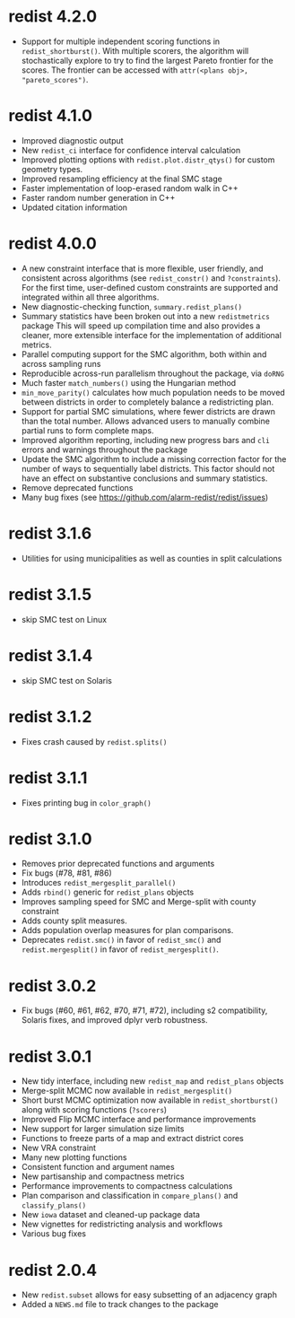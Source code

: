 # redist 4.2.0
* Support for multiple independent scoring functions in `redist_shortburst()`.
With multiple scorers, the algorithm will stochastically explore to try to 
find the largest Pareto frontier for the scores. The frontier can be accessed with
`attr(<plans obj>, "pareto_scores")`.

# redist 4.1.0
* Improved diagnostic output
* New `redist_ci` interface for confidence interval calculation
* Improved plotting options with `redist.plot.distr_qtys()` for custom geometry types.
* Improved resampling efficiency at the final SMC stage
* Faster implementation of loop-erased random walk in C++
* Faster random number generation in C++
* Updated citation information

# redist 4.0.0
* A new constraint interface that is more flexible, user friendly, and consistent 
across algorithms (see `redist_constr()` and `?constraints`). For the first time,
user-defined custom constraints are supported and integrated within all three 
algorithms.
* New diagnostic-checking function, `summary.redist_plans()`
* Summary statistics have been broken out into a new `redistmetrics` package
This will speed up compilation time and also provides a cleaner, more extensible 
interface for the implementation of additional metrics.
* Parallel computing support for the SMC algorithm, both within and across sampling runs
* Reproducible across-run parallelism throughout the package, via `doRNG`
* Much faster `match_numbers()` using the Hungarian method
* `min_move_parity()` calculates how much population needs to be moved between 
districts in order to completely balance a redistricting plan.
* Support for partial SMC simulations, where fewer districts are drawn than the 
total number. Allows advanced users to manually combine partial runs to 
form complete maps.
* Improved algorithm reporting, including new progress bars and `cli` errors and 
warnings throughout the package
* Update the SMC algorithm to include a missing correction factor for the number
of ways to sequentially label districts. This factor should not have an effect
on substantive conclusions and summary statistics.
* Remove deprecated functions
* Many bug fixes (see https://github.com/alarm-redist/redist/issues)

# redist 3.1.6
* Utilities for using municipalities as well as counties in split calculations

# redist 3.1.5
* skip SMC test on Linux

# redist 3.1.4
* skip SMC test on Solaris

# redist 3.1.2
* Fixes crash caused by `redist.splits()`

# redist 3.1.1
* Fixes printing bug in `color_graph()`

# redist 3.1.0
* Removes prior deprecated functions and arguments
* Fix bugs (#78, #81, #86)
* Introduces `redist_mergesplit_parallel()`
* Adds `rbind()` generic for `redist_plans` objects
* Improves sampling speed for SMC and Merge-split with county constraint
* Adds county split measures.
* Adds population overlap measures for plan comparisons.
* Deprecates `redist.smc()` in favor of `redist_smc()` and `redist.mergesplit()` in favor of `redist_mergesplit()`.
# redist 3.0.2
* Fix bugs (#60, #61, #62, #70, #71, #72), including s2 compatibility, Solaris fixes, and improved dplyr verb robustness.

# redist 3.0.1

* New tidy interface, including new `redist_map` and `redist_plans` objects
* Merge-split MCMC now available in `redist_mergesplit()`
* Short burst MCMC optimization now available in `redist_shortburst()` along
  with scoring functions (`?scorers`)
* Improved Flip MCMC interface and performance improvements
* New support for larger simulation size limits
* Functions to freeze parts of a map and extract district cores
* New VRA constraint
* Many new plotting functions
* Consistent function and argument names
* New partisanship and compactness metrics
* Performance improvements to compactness calculations
* Plan comparison and classification in `compare_plans()` and `classify_plans()`
* New `iowa` dataset and cleaned-up package data
* New vignettes for redistricting analysis and workflows
* Various bug fixes


# redist 2.0.4

* New `redist.subset` allows for easy subsetting of an adjacency graph
* Added a `NEWS.md` file to track changes to the package
